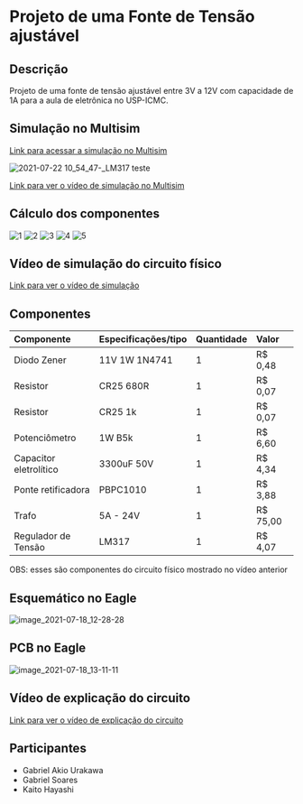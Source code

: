 # Projeto de uma Fonte de Tensão ajustável


## Descrição

Projeto de uma fonte de tensão ajustável entre 3V a 12V com capacidade de 1A para a aula de eletrônica no USP-ICMC.


## Simulação no Multisim

[Link para acessar a simulação no Multisim](https://www.multisim.com/content/HUDk43aVsd8b47MewhJDZL/lm317-teste/open/)

![2021-07-22 10_54_47-_LM317 teste](https://user-images.githubusercontent.com/85563071/126650997-81c4eb35-093b-413d-b77e-f68e37b7daf5.png)



[Link para ver o vídeo de simulação no Multisim](https://www.youtube.com/watch?v=hH9-omED2Nc&feature=youtu.be)

## Cálculo dos componentes
![1](https://user-images.githubusercontent.com/85563071/126530046-7eec0094-8f51-430f-9108-d6121e78cfbc.jpg)
![2](https://user-images.githubusercontent.com/85563071/126530083-48f56bb9-3864-4bc4-aa0f-84a11bde238e.jpg)
![3](https://user-images.githubusercontent.com/85563071/126530150-450fab22-a0a4-4425-9275-5b60c1c2925e.jpg)
![4](https://user-images.githubusercontent.com/85563071/126530173-e72ee146-679b-4dd3-a11e-286952dec0f4.jpg)
![5](https://user-images.githubusercontent.com/85563071/126530193-aeec33c9-9d6f-4158-b0d0-ffe704fde5b1.jpg)

## Vídeo de simulação do circuito físico
[Link para ver o vídeo de simulação](https://www.youtube.com/watch?v=urgXzslx0zo&feature=youtu.be)


## Componentes

| Componente | Especificações/tipo | Quantidade | Valor |
| :---       | :---                | :---       | :---  |
|Diodo Zener | 11V 1W 1N4741 | 1 | R$ 0,48 |
|Resistor | CR25 680R | 1 |R$ 0,07 |
|Resistor | CR25 1k | 1 | R$ 0,07 |
|Potenciômetro | 1W B5k | 1 | R$ 6,60 |
|Capacitor eletrolítico | 3300uF 50V | 1 | R$ 4,34 |
|Ponte retificadora | PBPC1010 | 1 | R$ 3,88|
|Trafo | 5A - 24V | 1 |R$ 75,00 |
|Regulador de Tensão | LM317 | 1 | R$ 4,07 |

OBS: esses são componentes do circuito físico mostrado no vídeo anterior 

## Esquemático no Eagle
![image_2021-07-18_12-28-28](https://user-images.githubusercontent.com/85563071/126194495-a5b3342c-c700-4706-84f0-d3673c7544c9.png)

## PCB no Eagle
![image_2021-07-18_13-11-11](https://user-images.githubusercontent.com/85563071/126194440-f11ae915-9c5e-40aa-a939-c28cc46d8060.png)

## Vídeo de explicação do circuito

[Link para ver o vídeo de explicação do circuito](https://youtu.be/rKcraBqMqhM)

## Participantes

* Gabriel Akio Urakawa
* Gabriel Soares
* Kaito Hayashi
